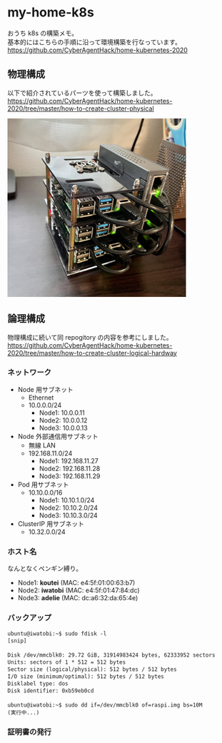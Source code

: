 # my-home-k8s

おうち k8s の構築メモ。  
基本的にはこちらの手順に沿って環境構築を行なっています。  
https://github.com/CyberAgentHack/home-kubernetes-2020

## 物理構成

以下で紹介されているパーツを使って構築しました。  
https://github.com/CyberAgentHack/home-kubernetes-2020/tree/master/how-to-create-cluster-physical

<img src="https://raw.githubusercontent.com/kumashun8/my-home-k8s/main/images/raspi-cluster.jpeg" width="400" alt="raspi-cluster">

## 論理構成

物理構成に続いて同 repogitory の内容を参考にしました。  
https://github.com/CyberAgentHack/home-kubernetes-2020/tree/master/how-to-create-cluster-logical-hardway

### ネットワーク

- Node 用サブネット
  - Ethernet
  - 10.0.0.0/24
    - Node1: 10.0.0.11
    - Node2: 10.0.0.12
    - Node3: 10.0.0.13
- Node 外部通信用サブネット
  - 無線 LAN
  - 192.168.11.0/24
    - Node1: 192.168.11.27
    - Node2: 192.168.11.28
    - Node3: 192.168.11.29
- Pod 用サブネット
  - 10.10.0.0/16
    - Node1: 10.10.1.0/24
    - Node2: 10.10.2.0/24
    - Node3: 10.10.3.0/24
- ClusterIP 用サブネット
  - 10.32.0.0/24

### ホスト名

なんとなくペンギン縛り。

- Node1: **koutei** (MAC: e4:5f:01:00:63:b7)
- Node2: **iwatobi** (MAC: e4:5f:01:47:84:dc)
- Node3: **adelie** (MAC: dc:a6:32:da:65:4e)

### バックアップ

```
ubuntu@iwatobi:~$ sudo fdisk -l
[snip]

Disk /dev/mmcblk0: 29.72 GiB, 31914983424 bytes, 62333952 sectors
Units: sectors of 1 * 512 = 512 bytes
Sector size (logical/physical): 512 bytes / 512 bytes
I/O size (minimum/optimal): 512 bytes / 512 bytes
Disklabel type: dos
Disk identifier: 0xb59eb0cd

ubuntu@iwatobi:~$ sudo dd if=/dev/mmcblk0 of=raspi.img bs=10M
(実行中...)
```

### 証明書の発行
